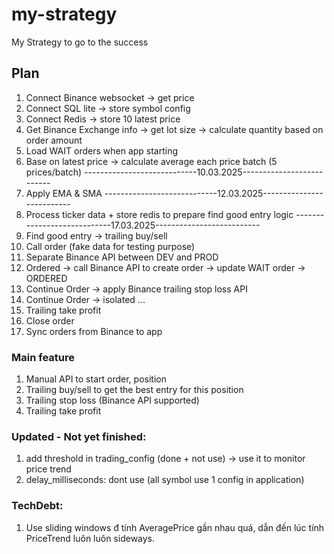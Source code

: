 # my-strategy
My Strategy to go to the success

## Plan
1. Connect Binance websocket -> get price                                                        
2. Connect SQL lite -> store symbol config
3. Connect Redis -> store 10 latest price
4. Get Binance Exchange info -> get lot size -> calculate quantity based on order amount
5. Load WAIT orders when app starting
6. Base on latest price -> calculate average each price batch (5 prices/batch)
----------------------------10.03.2025--------------------------
7. Apply EMA & SMA
----------------------------12.03.2025--------------------------
8. Process ticker data + store redis to prepare find good entry logic
----------------------------17.03.2025--------------------------
9. Find good entry -> trailing buy/sell
10. Call order (fake data for testing purpose) 
11. Separate Binance API between DEV and PROD
12. Ordered -> call Binance API to create order -> update WAIT order -> ORDERED
13. Continue Order -> apply Binance trailing stop loss API
14. Continue Order -> isolated ...
15. Trailing take profit
16. Close order
17. Sync orders from Binance to app

### Main feature
1. Manual API to start order, position 
2. Trailing buy/sell to get the best entry for this position
3. Trailing stop loss (Binance API supported)
4. Trailing take profit

### Updated - Not yet finished:
1. add threshold in trading_config (done + not use) -> use it to monitor price trend
2. delay_milliseconds: dont use (all symbol use 1 config in application)

### TechDebt:
1. Use sliding windows đ tính AveragePrice gần nhau quá, dẫn đến lúc tính PriceTrend luôn luôn sideways. 
